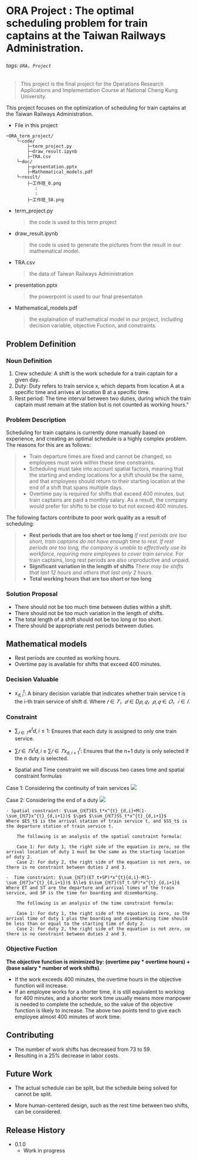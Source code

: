# ORA Project : The optimal scheduling problem for train captains at the Taiwan Railways Administration.
###### tags: `ORA`、`Project`

> This project is the final project for the Operations Research Applications and Implementation Course at National Cheng Kung University.

This project focuses on the optimization of scheduling for train captains at the Taiwan Railways Administration.


- File in this project
```
─ORA_term_project/
    └─code/
        ├─term_project.py
        ├─draw_result.ipynb
        ├─TRA.csv 
    └─doc/    
        ├─presentation.pptx
        ├─Mathematical_models.pdf
    └─result/
        ├─工作班_0.png 
           :
           :
        ├─工作班_58.png 
```
- term_project.py
    > the code is used to this term project
- draw_result.ipynb
    > the code is used to generate the pictures from the result in our mathematical model.
- TRA.csv
    > the data of Taiwan Railways Administration
- presentation.pptx
    > the powerpoint is used to our final presentaton
- Mathematical_models.pdf
    > the explaination of mathematical model in our project, including decision variable, objective Fuction, and constraints. 
## Problem Definition

### Noun Definition
1. Crew schedule: A shift is the work schedule for a train captain for a given day.
2. Duty: Duty refers to train service x, which departs from location A at a specific time and arrives at location B at a specific time.
3. Rest period: The time interval between two duties, during which the train captain must remain at the station but is not counted as working hours."

### Problem Description

Scheduling for train captains is currently done manually based on experience, and creating an optimal schedule is a highly complex problem. The reasons for this are as follows:

>- Train departure times are fixed and cannot be changed, so employees must work within these time constraints.
>- Scheduling must take into account spatial factors, meaning that the starting and ending locations for a shift should be the same, and that employees should return to their starting location at the end of a shift that spans multiple days.
>- Overtime pay is required for shifts that exceed 400 minutes, but train captains are paid a monthly salary. As a result, the company would prefer for shifts to be close to but not exceed 400 minutes.

The following factors contribute to poor work quality as a result of scheduling:

> - **Rest periods that are too short or too long**
>*If rest periods are too short, train captains do not have enough time to rest.
If rest periods are too long, the company is unable to effectively use its workforce, requiring more employees to cover train service.*
For train captains, long rest periods are also unproductive and unpaid.
> - **Significant variation in the length of shifts**
*There may be shifts that last 12 hours and others that last only 2 hours.*
>- **Total working hours that are too short or too long**

### Solution Proposal

- There should not be too much time between duties within a shift.
- There should not be too much variation in the length of shifts.
- The total length of a shift should not be too long or too short.
- There should be appropriate rest periods between duties.


## Mathematical models
- Rest periods are counted as working hours.
- Overtime pay is available for shifts that exceed 400 minutes.

### Decision Valuable

- $x^{t}_{d,i}$: A binary decision variable that indicates whether train service t is the i-th train service of shift d.
Where $𝑡∈𝑇，𝑑∈D{𝑝,𝑞}，𝑝,𝑞∈𝑂，𝑖∈𝐼$.



### Constraint

- $\sum_{𝑡∈𝑇}{x^{t}{d,i}\le 1}$: Ensures that each duty is assigned to only one train service.

-  $\sum{𝑡∈𝑇}{x^{t}{d,i}}$ $\ge$ $\sum{𝑡∈𝑇}{x^{t}_{d,i+1}}$: Ensures that the n+1 duty is only selected if the n duty is selected.

- Spatial and Time constraint
we will discuss two cases time and spatial constraint formulas

Case 1: Considering the continuity of train services
![](https://playlab.computing.ncku.edu.tw:3001/uploads/upload_74579f0c9e211ae77a10719766b9cee6.png)

Case 2: Considering the end of a duty
![](https://playlab.computing.ncku.edu.tw:3001/uploads/upload_d7d76b72e6318e66ac127c6248298b11.png)

    - Spatial constraint: $\sum_{𝑡∈𝑇}ES_t*x^{t}_{d,i}+M(1-\sum_{𝑡∈𝑇}x^{t}_{d,i+1})$ $\ge$ $\sum_{𝑡∈𝑇}SS_t*x^{t}_{d,i+1}$
    Where $ES_t$ is the arrival station of train service t, and $SS_t$ is the departure station of train service t.

        The following is an analysis of the spatial constraint formula:

        Case 1: For duty 1, the right side of the equation is zero, so the arrival location of duty 1 must be the same as the starting location of duty 2.
        Case 2: For duty 2, the right side of the equation is not zero, so there is no constraint between duties 2 and 3.

    -  Time constraint: $\sum_{𝑡∈𝑇}(ET_t+SP)*x^{t}{d,i}-M(1-\sum_{𝑡∈𝑇}x^{t}_{d,i+1})$ $\le$ $\sum_{𝑡∈𝑇}(ST_t-SP)*x^{t}_{d,i+1}$
    Where ET and ST are the departure and arrival times of the train service, and SP is the time for boarding and disembarking.

        The following is an analysis of the time constraint formula:

        Case 1: For duty 1, the right side of the equation is zero, so the arrival time of duty 1 plus the boarding and disembarking time should be less than or equal to the starting time of duty 2.
        Case 2: For duty 2, the right side of the equation is not zero, so there is no constraint between duties 2 and 3.





### Objective Fuction

**The objective function is minimized by: (overtime pay * overtime hours) + (base salary * number of work shifts)**.
- If the work exceeds 400 minutes, the overtime hours in the objective function will increase. 
- If an employee works for a shorter time, it is still equivalent to working for 400 minutes, and a shorter work time usually means more manpower is needed to complete the schedule, so the value of the objective function is likely to increase. The above two points tend to give each employee almost 400 minutes of work time.


## Contributing 

-  The number of work shifts has decreased from 73 to 59.
- Resulting in a 25% decrease in labor costs.

## Future Work

- The actual schedule can be split, but the schedule being solved for cannot be split.

- More human-centered design, such as the rest time between two shifts, can be considered.


## Release History

* 0.1.0
    * Work in progress



